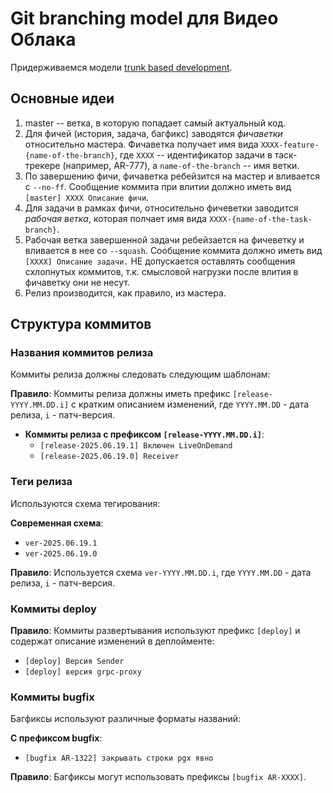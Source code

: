 # Git branching model для Видео Облака

Придерживаемся модели [trunk based development](https://trunkbaseddevelopment.com/).

## Основные идеи

1. master -- ветка, в которую попадает самый актуальный код.
2. Для фичей (история, задача, багфикс) заводятся _фичаветки_ относительно мастера. Фичаветка получает имя вида `XXXX-feature-{name-of-the-branch}`, где `XXXX` -- идентификатор задачи в таск-трекере (например, AR-777), а `name-of-the-branch` -- имя ветки.
3. По завершению фичи, фичаветка ребейзится на мастер и вливается с `--no-ff`. Сообщение коммита при влитии должно иметь вид `[master] XXXX Описание фичи`.
4. Для задачи в рамках фичи, относительно фичеветки заводится _рабочая ветка_, которая полчает имя вида `XXXX-{name-of-the-task-branch}`.
5. Рабочая ветка завершенной задачи ребейзается на фичеветку и вливается в нее со `--squash`. Сообщение коммита должно иметь вид `[XXXX] Описание задачи.` НЕ допускается оставлять сообщения схлопнутых коммитов, т.к. смысловой нагрузки после влития в фичаветку они не несут.
6. Релиз производится, как правило, из мастера.

## Структура коммитов

### Названия коммитов релиза

Коммиты релиза должны следовать следующим шаблонам:

**Правило**: Коммиты релиза должны иметь префикс `[release-YYYY.MM.DD.i]` с кратким описанием изменений, где `YYYY.MM.DD` - дата релиза, `i` - патч-версия.

- **Коммиты релиза с префиксом `[release-YYYY.MM.DD.i]`**:
  - `[release-2025.06.19.1] Включен LiveOnDemand`
  - `[release-2025.06.19.0] Receiver`

### Теги релиза

Используются схема тегирования:

**Современная схема**:

- `ver-2025.06.19.1`
- `ver-2025.06.19.0`

**Правило**: Используется схема `ver-YYYY.MM.DD.i`, где `YYYY.MM.DD` - дата релиза, `i` - патч-версия.

### Коммиты deploy

**Правило**: Коммиты развертывания используют префикс `[deploy]` и содержат описание изменений в деплойменте:

- `[deploy] Версия Sender`
- `[deploy] версия grpc-proxy`

### Коммиты bugfix

Багфиксы используют различные форматы названий:

**С префиксом bugfix**:

- `[bugfix AR-1322] закрывать строки pgx явно`

**Правило**: Багфиксы могут использовать префиксы `[bugfix AR-XXXX]`.
